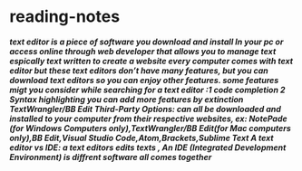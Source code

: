 
# reading-notes
***text editor is a piece of software you download and install In your pc or access online through web developer that allows you to manage text espically text written to create a website
every computer comes with text editor but these text editors don’t have many features, but you can download text editors so you can enjoy other features.
some features migt you consider while searching for a text editor :1 code completion 2 Syntax highlighting 
you can add more features by extinction TextWrangler/BB Edit
Third-Party Options: can all be downloaded and installed to your computer from their respective websites, ex:  NotePade (for Windows Computers only),TextWrangler/BB Edit(for Mac computers only),BB Edit,Visual Studio Code,Atom,Brackets,Sublime Text
A text editor vs IDE: a text editors edits texts , An IDE (Integrated Development Environment) is diffrent software all comes together***